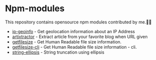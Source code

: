 # Npm-modules
This repository contains opensource npm modules contributed by me.:100::sunglasses:

* [ip-geoinfo](https://www.npmjs.com/package/ip-geoinfo) - Get geolocation information about an IP Address
* [artixtractor](https://www.npmjs.com/package/artixtractor) - Extract article from your favorite blog when URL given
* [getfilesize](https://www.npmjs.com/package/getfilesize) - Get Human Readable file size information.
* [getfilesize-cli](https://www.npmjs.com/package/getfilesize-cli) - Get Human Readable file size information - cli. 
* [string-ellipsis](https://www.npmjs.com/package/string-ellipsis) - String truncation using ellipsis

